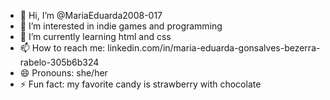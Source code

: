 - 👋 Hi, I’m @MariaEduarda2008-017
- 👀 I’m interested in indie games and programming 
- 🌱 I’m currently learning html and css 
- 📫 How to reach me: linkedin.com/in/maria-eduarda-gonsalves-bezerra-rabelo-305b6b324
- 😄 Pronouns: she/her
- ⚡ Fun fact: my favorite candy is strawberry with chocolate

<!---
MariaEduarda2008-017/MariaEduarda2008-017 is a ✨ special ✨ repository because its `README.md` (this file) appears on your GitHub profile.
You can click the Preview link to take a look at your changes.
--->

